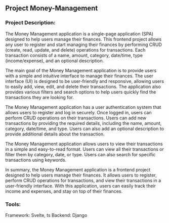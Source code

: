 ## Project Money-Management


### Project Description:

The Money Management application is a single-page application (SPA) designed to help users manage their finances. This frontend project allows any user to register and start managing their finances by performing CRUD (create, read, update, and delete) operations for transactions. Each transaction consists of a name, amount, category, date/time, type (income/expense), and an optional description.

The main goal of the Money Management application is to provide users with a simple and intuitive interface to manage their finances. The user interface (UI) is designed to be user-friendly and responsive, allowing users to easily add, view, edit, and delete their transactions. The application also provides various filters and search options to help users quickly find the transactions they are looking for.

The Money Management application has a user authentication system that allows users to register and log in securely. Once logged in, users can perform CRUD operations on their transactions. Users can add new transactions by providing the required details, including the name, amount, category, date/time, and type. Users can also add an optional description to provide additional details about the transaction.

The Money Management application allows users to view their transactions in a simple and easy-to-read format. Users can view all their transactions or filter them by category, date, or type. Users can also search for specific transactions using keywords.

In summary, the Money Management application is a frontend project designed to help users manage their finances. It allows users to register, perform CRUD operations for transactions, and view their transactions in a user-friendly interface. With this application, users can easily track their income and expenses, and stay on top of their finances.

### Tools:
Framework: Svelte, ts
Backend: Django





